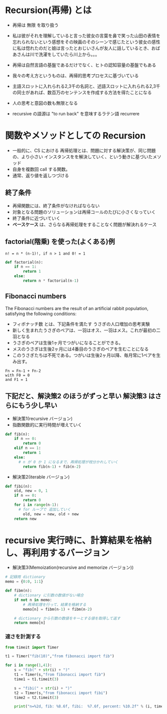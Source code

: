 # Recursion(再帰) とは
* 再帰は 無限 を取り扱う
* 私は彼がそれを理解していると言った彼女の言葉を鼻で笑った山田の表情を忘れられないという感想をその映画のそのシーンで感じたという彼女の感性に私は惚れたのだと娘は言ったとおじいさんが友人に話しているとき、おばあさんは川で洗濯をしていたら川上から。。。
* 再帰は自然言語の基盤であるだけでなく、ヒトの認知容量の基盤でもある
* 我々の考え方というものは、再帰的思考プロセスに基づいている
* 主語スロットに入れられる2,3千の名詞と、述語スロットに入れられる2,3千の同士があれば、数百万のセンテンスを作成する方法を得たことになる
* 人の思考と意図の数も無限となる

* recursive の語源は "to run back" を意味するラテン語 recurrere





# 関数やメソッドとしての Recursion
* 一般的に、CS における 再帰処理とは、問題に対する解決策が、同じ問題の、より小さい インスタンスをを解決していく、という動きに基づいたメソッド
* 自身を複数回 call する関数。
* 通常、返り値を返しつづける

## 終了条件
* 再帰関数には、終了条件がなければならない
* 対象となる問題のソリューションは再帰コールのたびに小さくなっていく
* 終了条件に近づいていく
* **ベースケース** は、さらなる再帰処理をすることなく問題が解決れるケース




## factorial(階乗) を使った(よくある)例

`n! = n * (n-1)!, if n > 1 and 0! = 1`


```py
def factorial(n):
    if n == 1:
        return 1
    else:
        return n * factorial(n-1)
```



## Fibonacci numbers

The Fibonacci numbers are
the result of an artificial rabbit population,
satisfying the following conditions:

* フィボナッチ数 とは、下記条件を満たす うさぎの人口増加の思考実験
* 新しく生まれたうさぎのペアは、一羽はオス、一羽はメス。これが最初の二羽となる
* うさぎのペアは生後1ヶ月でつがいになることができる。
* メスのうさぎは生後2ヶ月には4番目のうさぎのペアを生むことになる
* このうさぎたちは不死である。つがいは生後2ヶ月以降、毎月常に1ペアを生み出す。


```
Fn = Fn-1 + Fn-2
with F0 = 0
and F1 = 1
```

## 下記だと、解決策2 のほうがずっと早い 解決策3 はさらにもう少し早い

* 解決策1(recursive バージョン)
* 指数関数的に実行時間が増えていく
```py
def fib(n):
    if n == 0:
        return 0
    elif n == 1:
        return 1
    else:
      # n が 0 か 1 になるまで、再帰処理が枝分かれしていく
        return fib(n-1) + fib(n-2)
```

* 解決策2(iterable バージョン)

```py
def fibi(n):
    old, new = 0, 1
    if n == 0:
        return 0
    for i in range(n-1):
      # for ループで 追加していく
        old, new = new, old + new
    return new
```

# recursive 実行時に、計算結果を格納し、再利用するバージョン

* 解決策3(Memoization(recursive and memorize バージョン))
```py
# 記録用 dictionary
memo = {0:0, 1:1}

def fibm(n):
    # dictionary に引数の数値がない場合
    if not n in memo:
        # 再帰処理を行って、結果を格納する
        memo[n] = fibm(n-1) + fibm(n-2)

    # dictionary から引数の数値をキーとする値を取得して返す
    return memo[n]
```



### 速さを計測する

```py
from timeit import Timer

t1 = Timer("fib(10)","from fibonacci import fib")

for i in range(1,41):
	s = "fib(" + str(i) + ")"
	t1 = Timer(s,"from fibonacci import fib")
	time1 = t1.timeit(3)

	s = "fibi(" + str(i) + ")"
	t2 = Timer(s,"from fibonacci import fibi")
	time2 = t2.timeit(3)

	print("n=%2d, fib: %8.6f, fibi:  %7.6f, percent: %10.2f" % (i, time1, time2, time1/time2))
```

